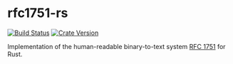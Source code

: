 # rfc1751-rs
[![Build Status](https://travis-ci.org/icasdri/rfc1751-rs.svg?branch=master)](https://travis-ci.org/icasdri/rfc1751-rs)
[![Crate Version](https://meritbadge.herokuapp.com/rfc1751)](https://crates.io/crates/rfc1751)

Implementation of the human-readable binary-to-text system [RFC 1751](https://tools.ietf.org/html/rfc1751) for Rust.
